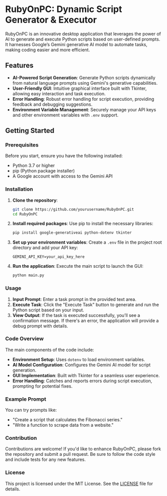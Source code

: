 # RubyOnPC: Dynamic Script Generator & Executor

RubyOnPC is an innovative desktop application that leverages the power of AI to generate and execute Python scripts based on user-defined prompts. It harnesses Google’s Gemini generative AI model to automate tasks, making coding easier and more efficient.

## Features

- **AI-Powered Script Generation**: Generate Python scripts dynamically from natural language prompts using Gemini's generative capabilities.
- **User-Friendly GUI**: Intuitive graphical interface built with Tkinter, allowing easy interaction and task execution.
- **Error Handling**: Robust error handling for script execution, providing feedback and debugging suggestions.
- **Environment Variable Management**: Securely manage your API keys and other environment variables with `.env` support.

## Getting Started

### Prerequisites

Before you start, ensure you have the following installed:

- Python 3.7 or higher
- pip (Python package installer)
- A Google account with access to the Gemini API

### Installation

1. **Clone the repository**:
   ```bash
   git clone https://github.com/yourusername/RubyOnPC.git
   cd RubyOnPC
   ```

2. **Install required packages**:
   Use pip to install the necessary libraries:
   ```bash
   pip install google-generativeai python-dotenv tkinter
   ```

3. **Set up your environment variables**:
   Create a `.env` file in the project root directory and add your API key:
   ```plaintext
   GEMINI_API_KEY=your_api_key_here
   ```

4. **Run the application**:
   Execute the main script to launch the GUI:
   ```bash
   python main.py
   ```

### Usage

1. **Input Prompt**: Enter a task prompt in the provided text area.
2. **Execute Task**: Click the "Execute Task" button to generate and run the Python script based on your input.
3. **View Output**: If the task is executed successfully, you’ll see a confirmation message. If there's an error, the application will provide a debug prompt with details.

### Code Overview

The main components of the code include:

- **Environment Setup**: Uses `dotenv` to load environment variables.
- **AI Model Configuration**: Configures the Gemini AI model for script generation.
- **GUI Implementation**: Built with Tkinter for a seamless user experience.
- **Error Handling**: Catches and reports errors during script execution, prompting for potential fixes.

### Example Prompt

You can try prompts like:

- "Create a script that calculates the Fibonacci series."
- "Write a function to scrape data from a website."

### Contribution

Contributions are welcome! If you'd like to enhance RubyOnPC, please fork the repository and submit a pull request. Be sure to follow the code style and include tests for any new features.

### License

This project is licensed under the MIT License. See the [LICENSE](LICENSE) file for details.
